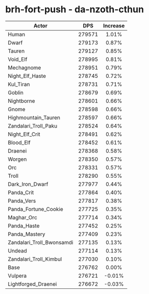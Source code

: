 # brh-fort-push - da-nzoth-cthun
| Actor | DPS | Increase |
|---|:---:|:---:|
|Human|279571|1.01%|
|Dwarf|279173|0.87%|
|Tauren|279127|0.85%|
|Void_Elf|278995|0.81%|
|Mechagnome|278951|0.79%|
|Night_Elf_Haste|278745|0.72%|
|Kul_Tiran|278731|0.71%|
|Goblin|278679|0.69%|
|Nightborne|278601|0.66%|
|Gnome|278598|0.66%|
|Highmountain_Tauren|278597|0.66%|
|Zandalari_Troll_Paku|278524|0.64%|
|Night_Elf_Crit|278491|0.62%|
|Blood_Elf|278452|0.61%|
|Draenei|278368|0.58%|
|Worgen|278350|0.57%|
|Orc|278331|0.57%|
|Troll|278290|0.55%|
|Dark_Iron_Dwarf|277977|0.44%|
|Panda_Crit|277864|0.40%|
|Panda_Vers|277817|0.38%|
|Panda_Fortune_Cookie|277725|0.35%|
|Maghar_Orc|277714|0.34%|
|Panda_Haste|277452|0.25%|
|Panda_Mastery|277409|0.23%|
|Zandalari_Troll_Bwonsamdi|277135|0.13%|
|Undead|277114|0.13%|
|Zandalari_Troll_Kimbul|277030|0.10%|
|Base|276762|0.00%|
|Vulpera|276721|-0.01%|
|Lightforged_Draenei|276672|-0.03%|
